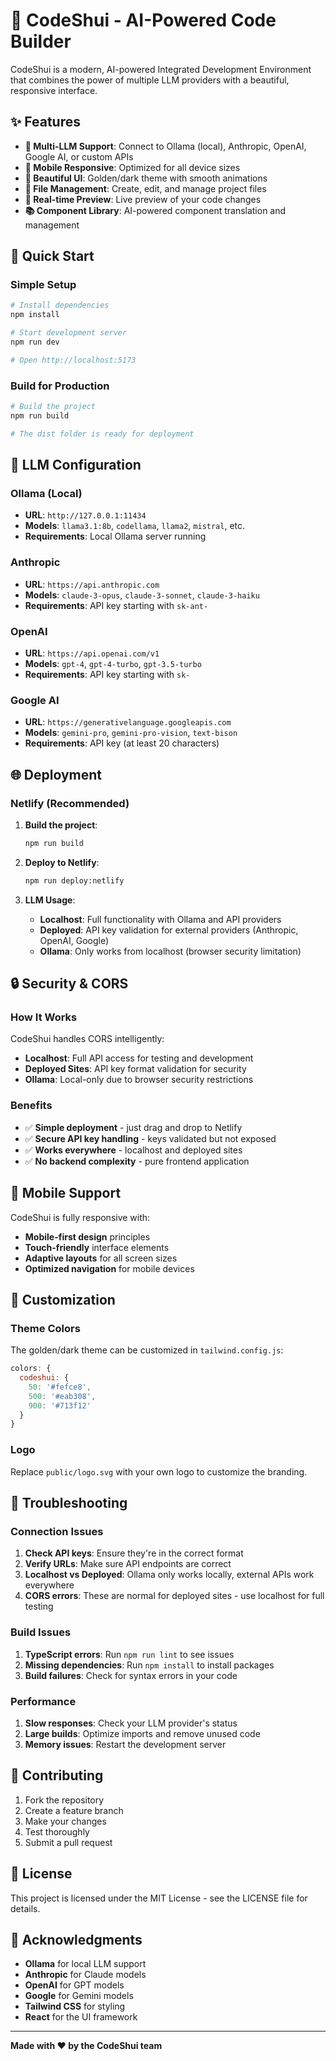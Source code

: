 # 🚀 CodeShui - AI-Powered Code Builder

CodeShui is a modern, AI-powered Integrated Development Environment that combines the power of multiple LLM providers with a beautiful, responsive interface.

## ✨ Features

- **🤖 Multi-LLM Support**: Connect to Ollama (local), Anthropic, OpenAI, Google AI, or custom APIs
- **📱 Mobile Responsive**: Optimized for all device sizes
- **🎨 Beautiful UI**: Golden/dark theme with smooth animations
- **💾 File Management**: Create, edit, and manage project files
- **🔧 Real-time Preview**: Live preview of your code changes
- **📚 Component Library**: AI-powered component translation and management

## 🚀 Quick Start

### Simple Setup

```bash
# Install dependencies
npm install

# Start development server
npm run dev

# Open http://localhost:5173
```

### Build for Production

```bash
# Build the project
npm run build

# The dist folder is ready for deployment
```

## 🔧 LLM Configuration

### Ollama (Local)
- **URL**: `http://127.0.0.1:11434`
- **Models**: `llama3.1:8b`, `codellama`, `llama2`, `mistral`, etc.
- **Requirements**: Local Ollama server running

### Anthropic
- **URL**: `https://api.anthropic.com`
- **Models**: `claude-3-opus`, `claude-3-sonnet`, `claude-3-haiku`
- **Requirements**: API key starting with `sk-ant-`

### OpenAI
- **URL**: `https://api.openai.com/v1`
- **Models**: `gpt-4`, `gpt-4-turbo`, `gpt-3.5-turbo`
- **Requirements**: API key starting with `sk-`

### Google AI
- **URL**: `https://generativelanguage.googleapis.com`
- **Models**: `gemini-pro`, `gemini-pro-vision`, `text-bison`
- **Requirements**: API key (at least 20 characters)

## 🌐 Deployment

### Netlify (Recommended)

1. **Build the project**:
   ```bash
   npm run build
   ```

2. **Deploy to Netlify**:
   ```bash
   npm run deploy:netlify
   ```

3. **LLM Usage**:
   - **Localhost**: Full functionality with Ollama and API providers
   - **Deployed**: API key validation for external providers (Anthropic, OpenAI, Google)
   - **Ollama**: Only works from localhost (browser security limitation)

## 🔒 Security & CORS

### How It Works

CodeShui handles CORS intelligently:

- **Localhost**: Full API access for testing and development
- **Deployed Sites**: API key format validation for security
- **Ollama**: Local-only due to browser security restrictions

### Benefits

- ✅ **Simple deployment** - just drag and drop to Netlify
- ✅ **Secure API key handling** - keys validated but not exposed
- ✅ **Works everywhere** - localhost and deployed sites
- ✅ **No backend complexity** - pure frontend application

## 📱 Mobile Support

CodeShui is fully responsive with:

- **Mobile-first design** principles
- **Touch-friendly** interface elements
- **Adaptive layouts** for all screen sizes
- **Optimized navigation** for mobile devices

## 🎨 Customization

### Theme Colors

The golden/dark theme can be customized in `tailwind.config.js`:

```javascript
colors: {
  codeshui: {
    50: '#fefce8',
    500: '#eab308',
    900: '#713f12'
  }
}
```

### Logo

Replace `public/logo.svg` with your own logo to customize the branding.

## 🐛 Troubleshooting

### Connection Issues

1. **Check API keys**: Ensure they're in the correct format
2. **Verify URLs**: Make sure API endpoints are correct
3. **Localhost vs Deployed**: Ollama only works locally, external APIs work everywhere
4. **CORS errors**: These are normal for deployed sites - use localhost for full testing

### Build Issues

1. **TypeScript errors**: Run `npm run lint` to see issues
2. **Missing dependencies**: Run `npm install` to install packages
3. **Build failures**: Check for syntax errors in your code

### Performance

1. **Slow responses**: Check your LLM provider's status
2. **Large builds**: Optimize imports and remove unused code
3. **Memory issues**: Restart the development server

## 🤝 Contributing

1. Fork the repository
2. Create a feature branch
3. Make your changes
4. Test thoroughly
5. Submit a pull request

## 📄 License

This project is licensed under the MIT License - see the LICENSE file for details.

## 🙏 Acknowledgments

- **Ollama** for local LLM support
- **Anthropic** for Claude models
- **OpenAI** for GPT models
- **Google** for Gemini models
- **Tailwind CSS** for styling
- **React** for the UI framework

---

**Made with ❤️ by the CodeShui team**
